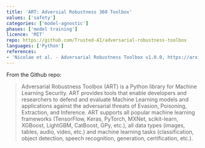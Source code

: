 ```yaml
---
title: 'ART: Adversial Robustness 360 Toolbox'
values: ['safety']
categories: ['model-agnostic']
phases: ['model training']
licence: 'MIT'
repo: https://github.com/Trusted-AI/adversarial-robustness-toolbox 
languages: ['Python']
references: 
- 'Nicolae et al. - Adversarial Robustness Toolbox v1.0.0, https://arxiv.org/abs/1807.01069'
---
```


<!-- TODO check whether it's really model agnostic -->

From the Github repo:

> Adversarial Robustness Toolbox (ART) is a Python library for Machine Learning Security. ART provides tools that enable developers and researchers to defend and evaluate Machine Learning models and applications against the adversarial threats of Evasion, Poisoning, Extraction, and Inference. ART supports all popular machine learning frameworks (TensorFlow, Keras, PyTorch, MXNet, scikit-learn, XGBoost, LightGBM, CatBoost, GPy, etc.), all data types (images, tables, audio, video, etc.) and machine learning tasks (classification, object detection, speech recognition, generation, certification, etc.).
